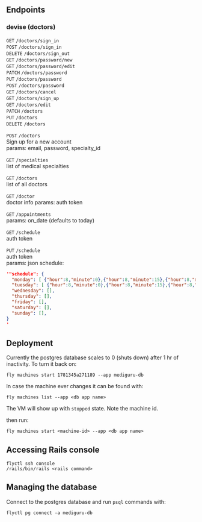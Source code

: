 ## Endpoints

### devise (doctors)

`GET`      `/doctors/sign_in`  
`POST`     `/doctors/sign_in`  
`DELETE`   `/doctors/sign_out`  
`GET`      `/doctors/password/new`  
`GET`      `/doctors/password/edit`  
`PATCH`    `/doctors/password`  
`PUT`      `/doctors/password`  
`POST`     `/doctors/password`  
`GET`      `/doctors/cancel`  
`GET`      `/doctors/sign_up`  
`GET`      `/doctors/edit`  
`PATCH`    `/doctors`  
`PUT`      `/doctors`  
`DELETE`   `/doctors`  

`POST`     `/doctors`  
Sign up for a new account  
params: email, password, specialty_id


`GET` `/specialties`  
list of medical specialties

`GET` `/doctors`  
list of all doctors

`GET` `/doctor`  
doctor info
params: auth token

`GET` `/appointments`  
params: on_date (defaults to today)


`GET` `/schedule`  
auth token

`PUT` `/schedule`  
auth token  
params: json schedule:
```json
'"schedule": {
  "monday": [ {"hour":8,"minute":0},{"hour":8,"minute":15},{"hour":8,"minute":30} ],
  "tuesday": [ {"hour":8,"minute":0},{"hour":8,"minute":15},{"hour":8,"minute":30} ],
  "wednesday": [],
  "thursday": [],
  "friday": [],
  "saturday": [],
  "sunday": [],
}
'
```

## Deployment

Currently the postgres database scales to 0 (shuts down) after 1 hr of inactivity. To turn it back on:

```
fly machines start 1781345a271189 --app mediguru-db
```

In case the machine ever changes it can be found with:
```
fly machines list --app <db app name>
```
The VM will show up with `stopped` state. Note the machine id.

then run:
```
fly machines start <machine-id> --app <db app name>
```

## Accessing Rails console

```
flyctl ssh console
/rails/bin/rails <rails command>
```

## Managing the database
Connect to the postgres database and run `psql` commands with:
```
flyctl pg connect -a mediguru-db
```